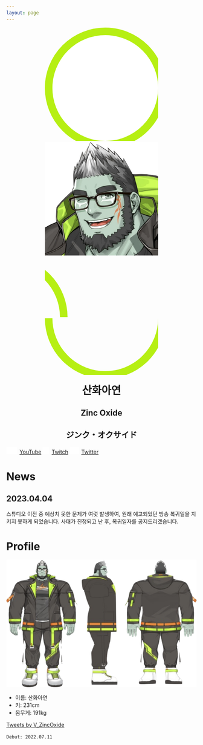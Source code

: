 ```yaml
---
layout: page
---
```


<div class="profile-picture-parent" style="margin: 5px calc(50% - 150px);">
       <svg class="profile-picture-background" height="320px" width="320px">
              <circle cx="160" cy="160" r="150" stroke="#B6EF13" fill="#fff" stroke-width="20px"></circle>
       </svg>
       <img
       class="profile-picture-character"
       style="
              width: 300px;
              height: 300px;"
       src="resources/profile_wink.png"
       alt="profile picture">
       <svg class="profile-picture-border" height="160px" width="60px" style="top:0px; left:260px;">
              <circle cx="-100" cy="160" r="150" stroke="#B6EF13" fill="none" stroke-width="20px"></circle>
       </svg>
       <svg class="profile-picture-border" height="160px" width="320px" style="top:160px; left:0px">
              <circle cx="160" cy="0" r="150" stroke="#B6EF13" fill="none" stroke-width="20px"></circle>
       </svg>
</div>
<div style="text-align: center;">
       <h1 style="margin-top: 1rem; font-weight: 900;" >산화아연</h1>
       <h2 style="font-weight: 700;">Zinc Oxide</h2>
       <h2 style="font-weight: 700;">ジンク・オクサイド</h2>     
</div>

<a class="btn btn-link btn-lg btn-block btn-youtube-red" href="https://youtube.com/ZincOxide" type="button">
       <img src="/resources/youtube_logo_white.svg" style="height:100%; max-height:1.4em; margin-right:0.5em;">YouTube</a>
<a class="btn btn-link btn-lg btn-block btn-twitch-purple" href="https://twitch.tv/v_zincoxide" type="button">
       <img src="/resources/TwitchGlitchWhite.svg" style="height:100%; max-height:1.4em; margin-right:0.5em;">Twitch</a>
<a class="btn btn-link btn-lg btn-block btn-twitter-blue" href="https://twitter.com/V_ZincOxide" type="button">
       <img src="resources/twitter_logo_white.svg" style="height:100%; max-height:1.4em; margin-right:0.5em;">Twitter</a>

# News
## 2023.04.04
스튜디오 이전 중 예상치 못한 문제가 여럿 발생하여, 원래 예고되었던 방송 복귀일을 지키지 못하게 되었습니다.
사태가 진정되고 난 후, 복귀일자를 공지드리겠습니다.


# Profile
![산화아연의 앞, 옆, 뒤 삼면도](resources/3view.png)
* 이름: 산화아연
* 키: 231cm
* 몸무게: 191kg

<a class="twitter-timeline" data-height="500" data-dnt="true" href="https://twitter.com/V_ZincOxide?ref_src=twsrc%5Etfw">Tweets by V_ZincOxide</a> <script async src="https://platform.twitter.com/widgets.js" charset="utf-8"></script>

`Debut: 2022.07.11`
